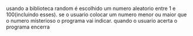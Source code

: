 usando a biblioteca random é escolhido um numero aleatorio entre 1 e 100(incluindo esses). se o usuario colocar um numero menor ou maior que o numero misterioso o programa vai indicar. quando o usuario acerta o programa encerra
